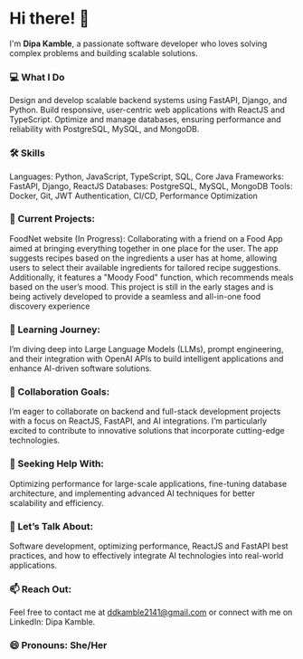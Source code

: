 # Hi there! 👋

I'm **Dipa Kamble**, a passionate software developer who loves solving complex problems and building scalable solutions.

### 💻 What I Do
Design and develop scalable backend systems using FastAPI, Django, and Python.
Build responsive, user-centric web applications with ReactJS and TypeScript.
Optimize and manage databases, ensuring performance and reliability with PostgreSQL, MySQL, and MongoDB.
### 🛠️ Skills
Languages: Python, JavaScript, TypeScript, SQL, Core Java
Frameworks: FastAPI, Django, ReactJS
Databases: PostgreSQL, MySQL, MongoDB
Tools: Docker, Git, JWT Authentication, CI/CD, Performance Optimization

### 🔭 Current Projects:
FoodNet website (In Progress): Collaborating with a friend on a Food App aimed at bringing everything together in one place for the user. The app suggests recipes based on the ingredients a user has at home, allowing users to select their available ingredients for tailored recipe suggestions. Additionally, it features a "Moody Food" function, which recommends meals based on the user’s mood. This project is still in the early stages and is being actively developed to provide a seamless and all-in-one food discovery experience

### 🌱 Learning Journey:
I’m diving deep into Large Language Models (LLMs), prompt engineering, and their integration with OpenAI APIs to build intelligent applications and enhance AI-driven software solutions.

### 👯 Collaboration Goals:
I’m eager to collaborate on backend and full-stack development projects with a focus on ReactJS, FastAPI, and AI integrations. I’m particularly excited to contribute to innovative solutions that incorporate cutting-edge technologies.

### 🤔 Seeking Help With:
Optimizing performance for large-scale applications, fine-tuning database architecture, and implementing advanced AI techniques for better scalability and efficiency.

### 💬 Let’s Talk About:
Software development, optimizing performance, ReactJS and FastAPI best practices, and how to effectively integrate AI technologies into real-world applications.

### 📫 Reach Out:
Feel free to contact me at ddkamble2141@gmail.com or connect with me on LinkedIn: Dipa Kamble.

### 😄 Pronouns: She/Her
